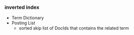 ### inverted index

- Term Dictionary
- Posting List
  - sorted skip list of DocIds that contains the related term




